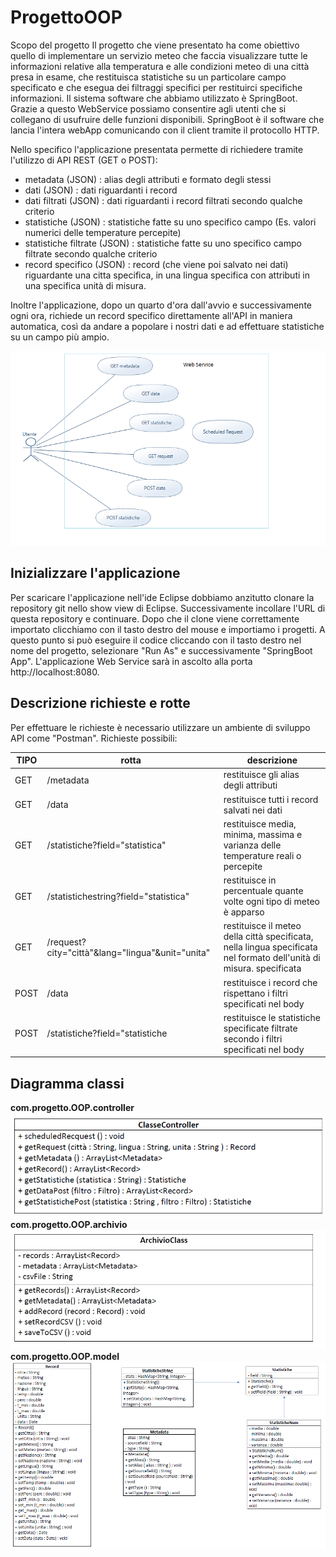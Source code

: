 # ProgettoOOP

Scopo del progetto 
Il progetto che viene presentato ha come obiettivo quello di implementare un servizio meteo che faccia visualizzare tutte le informazioni relative alla temperatura e alle condizioni meteo di una città presa in esame, che restituisca statistiche su un particolare campo specificato e che esegua dei filtraggi specifici per restituirci specifiche informazioni. 
Il sistema software che abbiamo utilizzato è SpringBoot. Grazie a questo WebService possiamo consentire agli utenti che si collegano di usufruire delle funzioni disponibili. SpringBoot è il software che lancia l'intera webApp comunicando con il client tramite il protocollo HTTP.

Nello specifico l'applicazione presentata permette di richiedere tramite l'utilizzo di API REST (GET o POST):
* metadata (JSON) : alias degli attributi e formato degli stessi
* dati (JSON) : dati riguardanti i record
* dati filtrati (JSON) : dati riguardanti i record filtrati secondo qualche criterio
* statistiche (JSON) : statistiche fatte su uno specifico campo (Es. valori numerici delle temperature percepite)
* statistiche filtrate (JSON) :  statistiche fatte su uno specifico campo filtrate secondo qualche criterio
* record specifico (JSON) : record (che viene poi salvato nei dati) riguardante una citta specifica, in una lingua specifica con attributi in una specifica unità di misura.

Inoltre l'applicazione, dopo un quarto d'ora dall'avvio e successivamente ogni ora, richiede un record specifico direttamente all'API in maniera automatica, così da andare a popolare i nostri dati e ad effettuare statistiche su un campo più ampio.

![casi d'uso](/img/Casid'uso.png)

## Inizializzare l'applicazione
Per scaricare l'applicazione nell'ide Eclipse dobbiamo anzitutto clonare la repository git nello show view di Eclipse. Successivamente incollare l'URL di questa repository e continuare. Dopo che il clone viene correttamente importato clicchiamo con il tasto destro del mouse e importiamo i progetti. A questo punto si può eseguire il codice cliccando con il tasto destro nel nome del progetto, selezionare "Run As" e successivamente "SpringBoot App". L'applicazione Web Service sarà in ascolto alla porta http://localhost:8080.
## Descrizione richieste e rotte
Per effettuare le richieste è necessario utilizzare un ambiente di sviluppo API come "Postman". Richieste possibili:


|    TIPO        |rotta                          |descrizione                                |
|----------------|-------------------------------|-------------------------------------------|
|GET             |/metadata                      |restituisce gli alias degli attributi           |
|GET             |/data                          |restituisce tutti i record salvati nei dati     |
|GET             |/statistiche?field="statistica"      |restituisce media, minima, massima e varianza delle temperature reali o percepite     |
|GET           |/statistichestring?field="statistica"                          |restituisce in percentuale quante volte ogni tipo di meteo è apparso                                     |
|GET            |/request?city="città"&lang="lingua"&unit="unita"      |restituisce il meteo della città specificata, nella lingua specificata nel formato dell'unità di misura. specificata  |
|POST             |/data                          |restituisce i record che rispettano i filtri specificati nel body     |
|POST             |/statistiche?field="statistiche                          |restituisce le statistiche specificate filtrate secondo i filtri specificati nel body     |

## Diagramma classi
**com.progetto.OOP.controller**
![classeController](/img/ClasseController.png)
**com.progetto.OOP.archivio**
![ArchivioClass](/img/ArchivioClass.png)
**com.progetto.OOP.model**
![model](/img/model.png)

